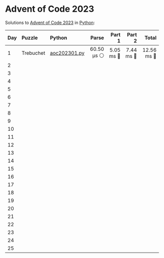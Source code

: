 # Advent of Code 2023

Solutions to [Advent of Code 2023](https://adventofcode.com/2023/) in [Python](https://www.python.org/):


| Day  | Puzzle    | Python                                    |      Parse |    Part 1 |    Part 2 |      Total |
| :--- | :-------- | :---------------------------------------- | ---------: | --------: | --------: | ---------: |
| 1    | Trebuchet | [aoc202301.py](01_trebuchet/aoc202301.py) | 60.50 μs ⚪️ | 5.05 ms 🔵 | 7.44 ms 🔵 | 12.56 ms 🔵 |
| 2    |           |                                           |            |           |           |            |
| 3    |           |                                           |            |           |           |            |
| 4    |           |                                           |            |           |           |            |
| 5    |           |                                           |            |           |           |            |
| 6    |           |                                           |            |           |           |            |
| 7    |           |                                           |            |           |           |            |
| 8    |           |                                           |            |           |           |            |
| 9    |           |                                           |            |           |           |            |
| 10   |           |                                           |            |           |           |            |
| 11   |           |                                           |            |           |           |            |
| 12   |           |                                           |            |           |           |            |
| 13   |           |                                           |            |           |           |            |
| 14   |           |                                           |            |           |           |            |
| 15   |           |                                           |            |           |           |            |
| 16   |           |                                           |            |           |           |            |
| 17   |           |                                           |            |           |           |            |
| 18   |           |                                           |            |           |           |            |
| 19   |           |                                           |            |           |           |            |
| 20   |           |                                           |            |           |           |            |
| 21   |           |                                           |            |           |           |            |
| 22   |           |                                           |            |           |           |            |
| 23   |           |                                           |            |           |           |            |
| 24   |           |                                           |            |           |           |            |
| 25   |           |                                           |            |           |           |            |
